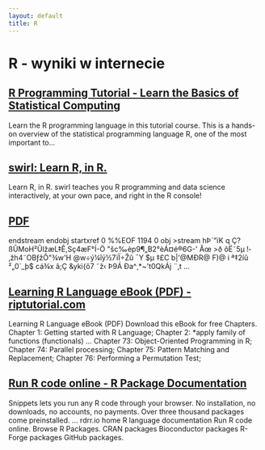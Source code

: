 ```yaml
---
layout: default
title: R
---
```

# **R - wyniki w internecie**
## [R Programming Tutorial - Learn the Basics of Statistical Computing](https://www.youtube.com/watch?v=_V8eKsto3Ug)
Learn the R programming language in this tutorial course. This is a hands-on overview of the statistical programming language R, one of the most important to...
## [swirl: Learn R, in R.](https://swirlstats.com/)
Learn R, in R. swirl teaches you R programming and data science interactively, at your own pace, and right in the R console!
## [PDF](https://www.stat.purdue.edu/scs/docs/R_Tutorial.pdf)
endstream endobj startxref 0 %%EOF 1194 0 obj >stream hÞ´"ïK q Ç?ßÛMoH²ÛlžæL‡Ê,Sç4æF°Í-Ö "šc‰èp9¶„B2°èÁ¤é®6G-' Âœ >ð ôË˜5µ !­ ‚žh4˜OBƒžÔ"¾w'H @w÷ý¼îý½7ïÏ÷Žû ¯Y $µ ‡£C b|'@MÐR@ F)@ i ª‡2íû ²„0`_þ$ cá¾x â;Ç &ykì{ô7 ˜ž‹­ Þ9Á Ða^¸*~'t0QkÁj ¨‚t ...
## [Learning R Language eBook (PDF) - riptutorial.com](https://riptutorial.com/ebook/r)
Learning R Language eBook (PDF) Download this eBook for free Chapters. Chapter 1: Getting started with R Language; Chapter 2: *apply family of functions (functionals) ... Chapter 73: Object-Oriented Programming in R; Chapter 74: Parallel processing; Chapter 75: Pattern Matching and Replacement; Chapter 76: Performing a Permutation Test;
## [Run R code online - R Package Documentation](https://rdrr.io/snippets/)
Snippets lets you run any R code through your browser. No installation, no downloads, no accounts, no payments. Over three thousand packages come preinstalled. ... rdrr.io home R language documentation Run R code online. Browse R Packages. CRAN packages Bioconductor packages R-Forge packages GitHub packages.
